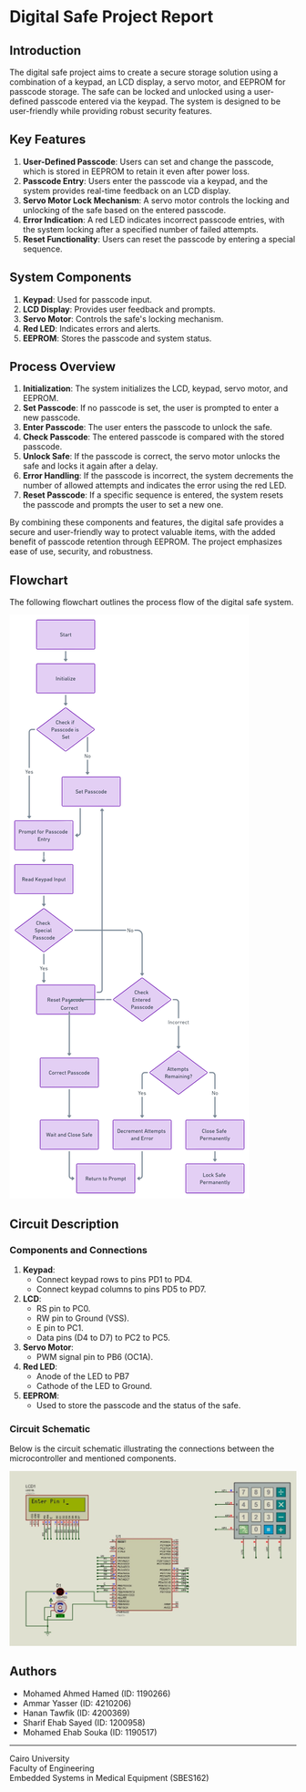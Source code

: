 # Digital Safe Project Report

## Introduction
The digital safe project aims to create a secure storage solution using a combination of a keypad, an LCD display, a servo motor, and EEPROM for passcode storage. The safe can be locked and unlocked using a user-defined passcode entered via the keypad. The system is designed to be user-friendly while providing robust security features.

## Key Features
1. **User-Defined Passcode**: Users can set and change the passcode, which is stored in EEPROM to retain it even after power loss.
2. **Passcode Entry**: Users enter the passcode via a keypad, and the system provides real-time feedback on an LCD display.
3. **Servo Motor Lock Mechanism**: A servo motor controls the locking and unlocking of the safe based on the entered passcode.
4. **Error Indication**: A red LED indicates incorrect passcode entries, with the system locking after a specified number of failed attempts.
5. **Reset Functionality**: Users can reset the passcode by entering a special sequence.

## System Components
1. **Keypad**: Used for passcode input.
2. **LCD Display**: Provides user feedback and prompts.
3. **Servo Motor**: Controls the safe's locking mechanism.
4. **Red LED**: Indicates errors and alerts.
5. **EEPROM**: Stores the passcode and system status.

## Process Overview
1. **Initialization**: The system initializes the LCD, keypad, servo motor, and EEPROM.
2. **Set Passcode**: If no passcode is set, the user is prompted to enter a new passcode.
3. **Enter Passcode**: The user enters the passcode to unlock the safe.
4. **Check Passcode**: The entered passcode is compared with the stored passcode.
5. **Unlock Safe**: If the passcode is correct, the servo motor unlocks the safe and locks it again after a delay.
6. **Error Handling**: If the passcode is incorrect, the system decrements the number of allowed attempts and indicates the error using the red LED.
7. **Reset Passcode**: If a specific sequence is entered, the system resets the passcode and prompts the user to set a new one.

By combining these components and features, the digital safe provides a secure and user-friendly way to protect valuable items, with the added benefit of passcode retention through EEPROM. The project emphasizes ease of use, security, and robustness.

## Flowchart
The following flowchart outlines the process flow of the digital safe system.

![Flowchart](assets/flowchart.png)

## Circuit Description
### Components and Connections
1. **Keypad**:
   - Connect keypad rows to pins PD1 to PD4.
   - Connect keypad columns to pins PD5 to PD7.
2. **LCD**:
   - RS pin to PC0.
   - RW pin to Ground (VSS).
   - E pin to PC1.
   - Data pins (D4 to D7) to PC2 to PC5.
3. **Servo Motor**:
   - PWM signal pin to PB6 (OC1A).
4. **Red LED**:
   - Anode of the LED to PB7
   - Cathode of the LED to Ground.
5. **EEPROM**:
   - Used to store the passcode and the status of the safe.

### Circuit Schematic
Below is the circuit schematic illustrating the connections between the microcontroller and mentioned components.

![Circuit Schematic](assets/circuit.jpg)

## Authors
- Mohamed Ahmed Hamed (ID: 1190266)
- Ammar Yasser (ID: 4210206)
- Hanan Tawfik (ID: 4200369)
- Sharif Ehab Sayed (ID: 1200958)
- Mohamed Ehab Souka (ID: 1190517)

---

Cairo University  
Faculty of Engineering  
Embedded Systems in Medical Equipment (SBES162)  
